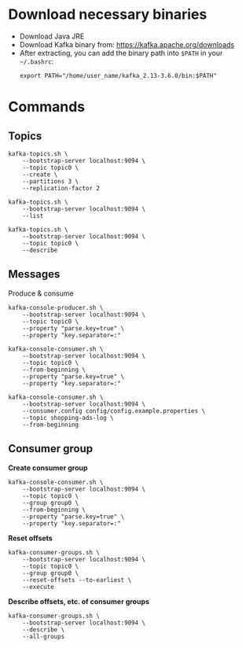 # Download necessary binaries
- Download Java JRE
- Download Kafka binary from: https://kafka.apache.org/downloads
- After extracting, you can add the binary path into `$PATH` in your `~/.bashrc`:
    ```
    export PATH="/home/user_name/kafka_2.13-3.6.0/bin:$PATH"
    ```

# Commands
## Topics
```
kafka-topics.sh \
    --bootstrap-server localhost:9094 \
    --topic topic0 \
    --create \
    --partitions 3 \
    --replication-factor 2
```

```
kafka-topics.sh \
    --bootstrap-server localhost:9094 \
    --list
```

```
kafka-topics.sh \
    --bootstrap-server localhost:9094 \
    --topic topic0 \
    --describe
```

## Messages
Produce & consume
```
kafka-console-producer.sh \
    --bootstrap-server localhost:9094 \
    --topic topic0 \
    --property "parse.key=true" \
    --property "key.separator=:"
```

```
kafka-console-consumer.sh \
    --bootstrap-server localhost:9094 \
    --topic topic0 \
    --from-beginning \
    --property "parse.key=true" \
    --property "key.separator=:"
```

```
kafka-console-consumer.sh \
    --bootstrap-server localhost:9094 \
    --consumer.config config/config.example.properties \
    --topic shopping-ads-log \
    --from-beginning
```

## Consumer group
**Create consumer group**
```
kafka-console-consumer.sh \
    --bootstrap-server localhost:9094 \
    --topic topic0 \
    --group group0 \
    --from-beginning \
    --property "parse.key=true" \
    --property "key.separator=:"
```

**Reset offsets**
```
kafka-consumer-groups.sh \
    --bootstrap-server localhost:9094 \
    --topic topic0 \
    --group group0 \
    --reset-offsets --to-earliest \
    --execute
```

**Describe offsets, etc. of consumer groups**
```
kafka-consumer-groups.sh \
    --bootstrap-server localhost:9094 \
    --describe \
    --all-groups
```

